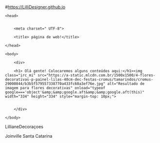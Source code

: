 #https://LilliDesigner.github.io
<html  lang="en">
	
	<head> 
		
		
		<meta charset=" UTF-8">
		
		<title> página de web!</title>
		
	</head>

	<body> 
		
		<div>
			
		<h1> Olá gente! Colocaremos alguns conteúdos aqui:</h1><img class="irc_mi" src="https://a-static.mlcdn.com.br/1500x1500/4-flores-decorativas-p-painel-lilas-40cm-dec-festas-cromus/tamarindos/cromus-29000844/b3b5f579557338770a433fc60a3ef76e.jpg" alt="Resultado de imagem para flores decorativas" onload="typeof google==='object'&amp;&amp;google.aft&amp;&amp;google.aft(this)" width="334" height="334" style="margin-top: 10px;">
		
	
		</div>	
		
	</body>
	

</html>
LillianeDecoraçoes


Joinville                                                        Santa Catarina
